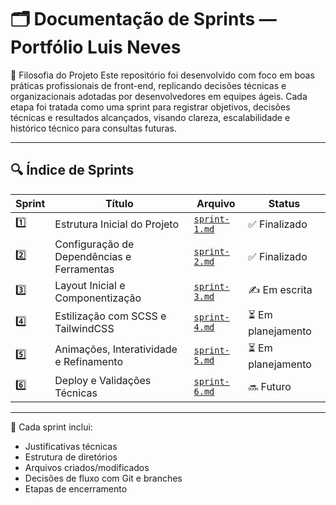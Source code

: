 # 🗂️ Documentação de Sprints — Portfólio Luis Neves

🧠 Filosofia do Projeto
Este repositório foi desenvolvido com foco em boas práticas profissionais de front-end, replicando decisões técnicas e organizacionais adotadas por desenvolvedores em equipes ágeis. Cada etapa foi tratada como uma sprint para registrar objetivos, decisões técnicas e resultados alcançados,
visando clareza, escalabilidade e histórico técnico para consultas futuras.

---

## 🔍 Índice de Sprints

| Sprint | Título                                       | Arquivo                                     | Status             |
|--------|----------------------------------------------|---------------------------------------------|--------------------|
| 1️⃣     | Estrutura Inicial do Projeto                | [`sprint-1.md`](./sprints/sprint-1.md)       | ✅ Finalizado       |
| 2️⃣     | Configuração de Dependências e Ferramentas  | [`sprint-2.md`](./sprints/sprint-2.md)       | ✅ Finalizado       |
| 3️⃣     | Layout Inicial e Componentização            | [`sprint-3.md`](./sprints/sprint-3.md)       | ✍️ Em escrita       |
| 4️⃣     | Estilização com SCSS e TailwindCSS          | [`sprint-4.md`](./sprints/sprint-4.md)       | ⏳ Em planejamento  |
| 5️⃣     | Animações, Interatividade e Refinamento     | [`sprint-5.md`](./sprints/sprint-5.md)       | ⏳ Em planejamento  |
| 6️⃣     | Deploy e Validações Técnicas                | [`sprint-6.md`](./sprints/sprint-6.md)       | 🔜 Futuro           |

---

📘 Cada sprint inclui:
- Justificativas técnicas
- Estrutura de diretórios
- Arquivos criados/modificados
- Decisões de fluxo com Git e branches
- Etapas de encerramento
